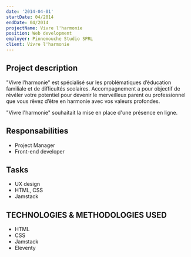 ```yaml
---
date: '2014-04-01'
startDate: 04/2014
endDate: 04/2014
projectName: Vivre l'harmonie
position: Web development
employer: Pinnemouche Studio SPRL
client: Vivre l'harmonie
---
```


## Project description

"Vivre l’harmonie" est spécialisé sur les problématiques d’éducation familiale et de difficultés scolaires. Accompagnement a pour objectif de révéler votre potentiel pour devenir le merveilleux parent ou professionnel que vous rêvez d’être en harmonie avec vos valeurs profondes.

"Vivre l'harmonie" souhaitait la mise en place d'une présence en ligne.

## Responsabilities

- Project Manager
- Front-end developer

## Tasks

- UX design
- HTML, CSS
- Jamstack

## TECHNOLOGIES & METHODOLOGIES USED 

- HTML
- CSS
- Jamstack
- Eleventy
